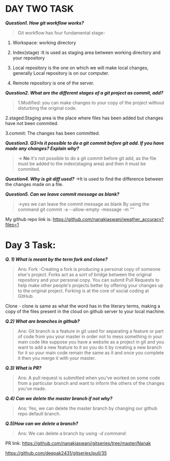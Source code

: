 # DAY TWO TASK

_**Question1. How git workflow works?**_ 

> Git workflow has four fundamental stage-

1. Workspace: working directory

2. Index(stage) :It is used as staging area between working directory and your repository

3. Local repository is the one on which we will make local changes, generally Local repository is on our computer. 

4. Remote repository is one of the server. 


_**Question2. What are the different stages of a git project as commit, add?**_ 

> 1.Modified: you can make changes to your copy of the project without disturbing the original code. 

2.staged:Staging area is the place where files has been added but changes have not been commited. 

3.commit: The changes has been committed. 


_**Question3. Q3>Is it possible to do a git commit before git add. If you have made any changes? Explain why?**_
> -> **No** it's not possible to do a git commit before git add, as the file must be added to the index(staging area) and then it must be commited. 

_**Question4. Why is git diff used?**_ 
->It is used to find the difference between the changes made on a file. 

_**Question5. Can we leave commit message as blank?**_ 
> ->yes we can leave the commit message as blank
By using the command
git commit -a --allow-empty -message -m ""

My github repo link is:
https://github.com/nanakjaswani/weather_accuracy?files=1


# Day 3 Task:
_**Q. 1) What is meant by the term fork and clone?**_
> Ans: Fork -Creating a fork is producing a personal copy of someone else's project. Forks act as a sort of bridge between the original repository and your personal copy. You can submit Pull Requests to help make other people's projects better by offering your changes up to the original project. Forking is at the core of social coding at GitHub.

Clone - clone is same as what the word has in the literary terms, making a copy of the files present in the cloud on github server to your local machine.

_**Q.2) What are branches in github?**_
> Ans: Git branch is a feature in git used for separating a feature or part of code from you your master in order not to mess something in your main code like suppose you have a website as a project in git and you want to add a new feature to it so you do it by creating a new branch for it so your main code remain the same as it and once you complete it then you merge it with your master. 

_**Q.3) What is PR?**_
> Ans: A pull request is submitted when you’ve worked on some code from a particular branch and want to inform the others of the changes you’ve made.

_**Q.4) Can we delete the master branch if not why?**_ 
> Ans: Yes, we can delete the master branch by changing our github repo default branch.

_**Q.5)How can we delete a branch?**_
> Ans: We can delete a branch by using *-d command*:

PR link:
https://github.com/nanakjaswani/gitseries/tree/master/Nanak

https://github.com/deepak2431/gitseries/pull/35